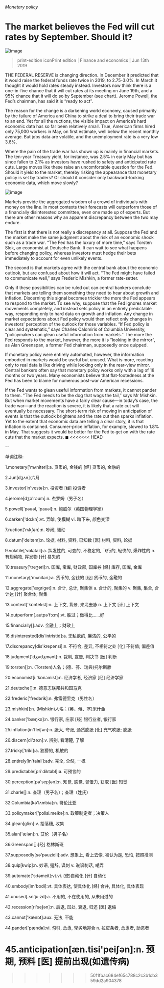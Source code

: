 ###### Monetary policy
# The market believes the Fed will cut rates by September. Should it? 
![image](images/20190615_fnp503.jpg) 
> print-edition iconPrint edition | Finance and economics | Jun 13th 2019 
THE FEDERAL RESERVE is changing direction. In December it predicted that it would raise the federal funds rate twice in 2019, to 2.75-3.0%. In March it thought it would hold rates steady instead. Investors now think there is a one-in-five chance that it will cut rates at its meeting on June 19th, and a 95% chance that it will do so by September (see chart). Jerome Powell, the Fed’s chairman, has said it is “ready to act”. 
The reason for the change is a darkening world economy, caused primarily by the failure of America and China to strike a deal to bring their trade war to an end. Yet for all the ructions, the visible impact on America’s hard economic data has so far been relatively small. True, American firms hired only 75,000 workers in May, on first estimate, well below the recent monthly average. But jobs data are volatile, and the unemployment rate is a very low 3.6%. 
Where the pain of the trade war has shown up is mainly in financial markets. The ten-year Treasury yield, for instance, was 2.5% in early May but has since fallen to 2.1% as investors have rushed to safety and anticipated rate cuts. Large moves like these raise an uncomfortable question for the Fed. Should it yield to the market, thereby risking the appearance that monetary policy is set by traders? Or should it consider only backward-looking economic data, which move slowly? 
![image](images/20190615_fnc999.png) 
Markets provide the aggregated wisdom of a crowd of individuals with money on the line. In most contexts their forecasts will outperform those of a financially disinterested committee, even one made up of experts. But there are other reasons why an apparent discrepancy between the two may endure. 
The first is that there is not really a discrepancy at all. Suppose the Fed and the market make the same judgment about the risk of an economic shock such as a trade war. “The Fed has the luxury of more time,” says Torsten Slok, an economist at Deutsche Bank. It can wait to see what happens before changing policy, whereas investors must hedge their bets immediately to account for even unlikely events. 
The second is that markets agree with the central bank about the economic outlook, but are confused about how it will act. “The Fed might have failed to communicate well,” says Frederic Mishkin, a former rate-setter. 
Only if these possibilities can be ruled out can central bankers conclude that markets are telling them something they need to hear about growth and inflation. Discerning this signal becomes trickier the more the Fed appears to respond to the market. To see why, suppose that the Fed ignores market movements completely, and instead sets policy in an entirely predictable way, responding only to hard data on growth and inflation. Any change in market expectations about Fed policy would then reflect only changes in investors’ perception of the outlook for those variables. “If Fed policy is clear and systematic,” says Charles Calomiris of Columbia University, “policymakers can glean useful information from markets.” The more the Fed responds to the market, however, the more it is “looking in the mirror”, as Alan Greenspan, a former Fed chairman, supposedly once quipped. 
If monetary policy were entirely automated, however, the information embodied in markets would be useful but unused. What is more, reacting only to real data is like driving while looking only in the rear-view mirror. Central bankers often say that monetary policy works only with a lag of 18 months or two years. Many economists believe that flat-footedness at the Fed has been to blame for numerous post-war American recessions. 
If the Fed wants to glean useful information from markets, it cannot pander to them. “The Fed needs to be the dog that wags the tail,” says Mr Mishkin. But when market movements have a fairly clear cause—in today’s case, the trade war—and the reaction is severe, it is likely that a rate cut will eventually be necessary. The short-term risk of moving in anticipation of events is that the outlook brightens and the rate cut then sparks inflation. Yet to the extent that economic data are telling a clear story, it is that inflation is contained. Consumer-price inflation, for example, slowed to 1.8% in May. That suggests it would be better for the Fed to get on with the rate cuts that the market expects. ◼ 
<<<<<<< HEAD
-- 
 单词注释:
1.monetary['mʌnitәri]:a. 货币的, 金钱的 [经] 货币的, 金融的 
2.Jun[dʒʌn]:六月 
3.investor[in'vestә]:n. 投资者 [经] 投资者 
4.jerome[dʒә'rәum]:n. 杰罗姆（男子名） 
5.powell['pәuәl, 'pauәl]:n. 鲍威尔（英国物理学家） 
6.darken['dɑ:kn]:vt. 弄暗, 使模糊 vi. 暗下来, 颜色变深 
7.ruction['rʌkʃәn]:n. 吵闹, 骚动 
8.datum['deitәm]:n. 论据, 材料, 资料, 已知数 [医] 材料, 资料, 论据 
9.volatile['vɒlәtail]:a. 挥发性的, 可变的, 不稳定的, 飞行的, 轻快的, 爆炸性的 n. 有翅动物, 挥发物 [计] 易失的 
10.treasury['treʒәri]:n. 国库, 宝库, 财政部, 国库券 [经] 库存, 国库, 金库 
11.monetary['mʌnitәri]:a. 货币的, 金钱的 [经] 货币的, 金融的 
12.aggregate['ægrigәt]:n. 合计, 总计, 聚集体 a. 合计的, 聚集的 v. 聚集, 集合, 合计达 [计] 聚合体; 聚集 
13.context['kɒntekst]:n. 上下文, 背景, 来龙去脉 n. 上下文 [计] 上下文 
14.outperform[.autpә'fɔ:m]:vt. 胜过；做得比……好 
15.financially[]:adv. 金融上；财政上 
16.disinterested[dis'intristid]:a. 无私欲的, 廉洁的, 公平的 
17.discrepancy[dis'krepәnsi]:n. 不符合, 差异, 不相符之处 [化] 不符值; 偏差值 
18.judgment['dʒʌdʒmәnt]:n. 裁判, 宣告, 判决书 [医] 判断 
19.torsten[]:n. (Torsten)人名；(德、芬、瑞典)托尔斯滕 
20.economist[i:'kɒnәmist]:n. 经济学者, 经济家 [经] 经济学家 
21.deutsche[]:n. 德意志联邦共和国马克 
22.frederic['fredәrik]:n. 弗雷德里克（男性名） 
23.mishkin[]:n. (Mishkin)人名；(英、俄、塞)米什金 
24.banker['bæŋkә]:n. 银行家, 庄家 [经] 银行业者, 银行家 
25.inflation[in'fleiʃәn]:n. 胀大, 夸张, 通货膨胀 [化] 充气吹胀; 膨胀 
26.discern[di'zә:n]:v. 辨别, 看清楚, 了解 
27.tricky['triki]:a. 狡猾的, 机敏的 
28.entirely[in'taiәli]:adv. 完全, 全然, 一概 
29.predictable[pri'diktәbl]:a. 可预言的 
30.perception[pә'sepʃәn]:n. 知觉, 感觉, 领悟力, 获取 [医] 知觉 
31.charle[]:n. 查理（男子名）；查理（姓氏） 
32.Columbia[kә'lʌmbiә]:n. 哥伦比亚 
33.policymaker['pɔlisi.meikә]:n. 政策制定者；决策人 
34.glean[gli:n]:v. 拾落穗, 收集 
35.alan['ælәn]:n. 艾伦（男子名） 
36.Greenspan[]:[经] 格林斯班 
37.supposedly[sә'pәuzidli]:adv. 想象上, 看上去像, 被认为是, 恐怕, 按照推测 
38.quip[kwip]:n. 妙语, 遁辞, 讽刺 v. 说讽刺话, 嘲弄 
39.automate['ɔ:tәmeit]:vt.vi. (使)自动化 [计] 自动化 
40.embody[im'bɒdi]:vt. 具体表达, 使具体化 [经] 合并, 具体化, 具体表现 
41.unused[.ʌn'ju:zd]:a. 不用的, 不在使用的, 从未用过的 
42.recession[ri'seʃәn]:n. 后退, 凹处, 衰退, 归还 [医] 退缩 
43.cannot['kænɒt]:aux. 无法, 不能 
44.pander['pændә]:vi. 勾引, 怂恿, 卑劣地迎合 n. 拉皮条者, 怂恿者, 助恶者 
45.anticipation[æn.tisi'peiʃәn]:n. 预期, 预料 [医] 提前出现(如遗传病) 
=======
>>>>>>> 50f1fbac684ef65c788c2c3b1cb359dd2a904378
